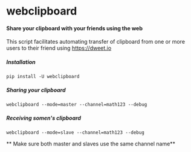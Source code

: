 # webclipboard

#### Share your clipboard with your friends using the web

This script facilitates automating transfer of clipboard from one or more users to their friend using https://dweet.io

##### Installation
`pip install -U webclipboard`


##### Sharing your clipboard
`webclipboard --mode=master --channel=math123 --debug`

##### Receiving somen's clipboard
`webclipboard --mode=slave --channel=math123 --debug`

** Make sure both master and slaves use the same channel name**
